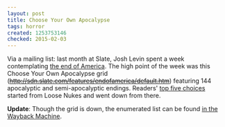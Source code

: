 ```yaml
---
layout: post
title: Choose Your Own Apocalypse
tags: horror
created: 1253753146
checked: 2015-02-03
---
```

Via a mailing list:  last month at Slate, Josh Levin spent a week contemplating [the end of America](http://www.slate.com/id/2223210/landing/1).  The high point of the week was this Choose Your Own Apocalypse grid (~~http://sdn.slate.com/features/endofamerica/default.htm~~) featuring 144 apocalyptic and semi-apocalyptic endings.  Readers' [top five choices](http://www.slate.com/id/2224425/) started from Loose Nukes and went down from there.

**Update**: Though the grid is down, the enumerated list can be found [in the Wayback Machine](https://web.archive.org/web/20130116182509/http://www.slate.com/sidebars/2009/08/how_is_america_going_to_endthe_top_144_scenarios.html).
